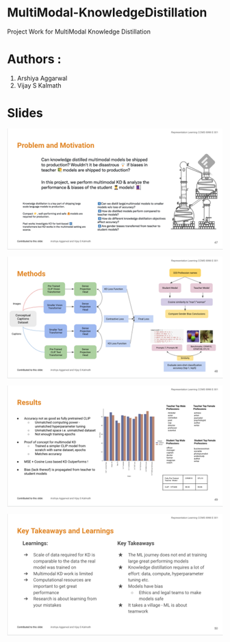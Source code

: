 # MultiModal-KnowledgeDistillation
Project Work for MultiModal Knowledge Distillation

# Authors : 
1. Arshiya Aggarwal 
2. Vijay S Kalmath

# Slides 
![alt text](slides/slide-2.png)

![alt text](slides/slide-3.png)

![alt text](slides/slide-4.png)

![alt text](slides/slide-5.png)
